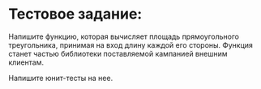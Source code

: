 # Тестовое задание: 

Напишите функцию, которая вычисляет площадь прямоугольного треугольника, принимая на вход длину каждой его стороны. Функция станет частью библиотеки поставляемой кампанией внешним клиентам.

Напишите юнит-тесты на нее. 
